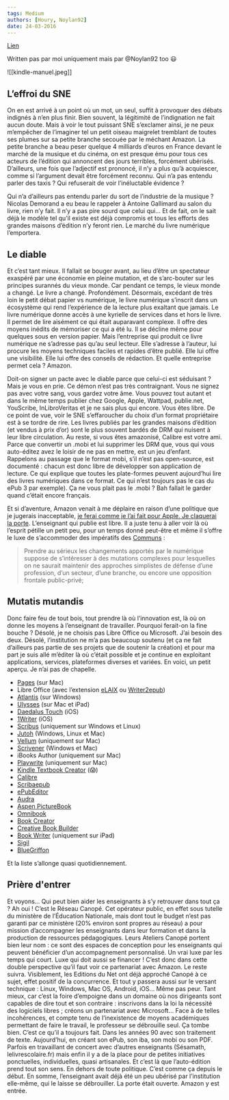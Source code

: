 ```yaml
---
tags: Medium
authors: [Houry, Noylan92]
date: 24-03-2016
---
```


[Lien](https://medium.com/@yannhoury/amazon-le-prof-et-canopé-ec109befa8e9)

Written pas par moi uniquement mais par @Noylan92 too 😃

![[kindle-manuel.jpeg]]

## L’effroi du SNE
On en est arrivé à un point où un mot, un seul, suffit à provoquer des débats indignés à n’en plus finir. Bien souvent, la légitimité de l’indignation ne fait aucun doute. Mais à voir le tout puissant SNE s’exclamer ainsi, je ne peux m’empêcher de l’imaginer tel un petit oiseau maigrelet tremblant de toutes ses plumes sur sa petite branche secouée par le méchant Amazon. La petite branche a beau peser quelque 4 milliards d’euros en France devant le marché de la musique et du cinéma, on est presque ému pour tous ces acteurs de l’édition qui annoncent des jours terribles, forcément ubérisés. D’ailleurs, une fois que l’adjectif est prononcé, il n’y a plus qu’à acquiescer, comme si l’argument devait être forcément reconnu. Qui n’a pas entendu parler des taxis ? Qui refuserait de voir l’inéluctable évidence ?

Qui n’a d’ailleurs pas entendu parler du sort de l’industrie de la musique ? Nicolas Demorand a eu beau le rappeler à Antoine Gallimard au salon du livre, rien n’y fait. Il n’y a pas pire sourd que celui qui… Et de fait, on le sait déjà le modèle tel qu’il existe est déjà compromis et tous les efforts des grandes maisons d’édition n’y feront rien. Le marché du livre numérique l’emportera.

## Le diable
Et c’est tant mieux. Il fallait se bouger avant, au lieu d’être un spectateur exaspéré par une économie en pleine mutation, et de s’arc-bouter sur les principes surannés du vieux monde. Car pendant ce temps, le vieux monde a changé. Le livre a changé. Profondément. Désormais, excédant de très loin le petit débat papier vs numérique, le livre numérique s’inscrit dans un écosystème qui rend l’expérience de la lecture plus exaltant que jamais. Le livre numérique donne accès à une kyrielle de services dans et hors le livre. Il permet de lire aisément ce qui était auparavant complexe. Il offre des moyens inédits de mémoriser ce qui a été lu. Il se décline même pour quelques sous en version papier. Mais l’entreprise qui produit ce livre numérique ne s’adresse pas qu’au seul lecteur. Elle s’adresse à l’auteur, lui procure les moyens techniques faciles et rapides d’être publié. Elle lui offre une visibilité. Elle lui offre des conseils de rédaction. Et quelle entreprise permet cela ? Amazon.

Doit-on signer un pacte avec le diable parce que celui-ci est séduisant ? Mais je vous en prie. Ce démon n’est pas très contraignant. Vous ne signez pas avec votre sang, vous gardez votre âme. Vous pouvez tout autant et dans le même temps publier chez Google, Apple, Wattpad, publie.net, YouScribe, InLibroVeritas et je ne sais plus qui encore. Vous êtes libre. De ce point de vue, voir le SNE s’effaroucher du choix d’un format propriétaire est à se tordre de rire. Les livres publiés par les grandes maisons d’édition (et vendus à prix d’or) sont le plus souvent bardés de DRM qui nuisent à leur libre circulation. Au reste, si vous êtes amazonisé, Calibre est votre ami. Parce que convertir un .mobi et lui supprimer les DRM que, vous qui vous auto-éditez avez le loisir de ne pas en mettre, est un jeu d’enfant. Rappelons au passage que le format mobi, s’il n’est pas open-source, est documenté : chacun est donc libre de développer son application de lecture. Ce qui explique que toutes les plate-formes peuvent aujourd’hui lire des livres numériques dans ce format. Ce qui n’est toujours pas le cas du ePub 3 par exemple). Ça ne vous plait pas le .mobi ? Bah fallait le garder quand c’était encore français.

Et si d’aventure, Amazon venait à me déplaire en raison d’une politique que je jugerais inacceptable, [je ferai comme je l’ai fait pour Apple. Je claquerai la porte](http://www.ralentirtravaux.com/le_blog/?p=2882). L’enseignant qui publie est libre. Il a juste tenu à aller voir là où l’esprit pétille un petit peu, pour un temps donné peut-être et même il s’offre le luxe de s’accommoder des impératifs des [Communs](http://www.savoirscom1.info/qui-sommes-nous/) :

> Prendre au sérieux les changements apportés par le numérique suppose de s’intéresser à des mutations complexes pour lesquelles on ne saurait maintenir des approches simplistes de défense d’une profession, d’un secteur, d’une branche, ou encore une opposition frontale public-privé;

## Mutatis mutandis
Donc faire feu de tout bois, tout prendre là où l’innovation est, là où on donne les moyens à l’enseignant de travailler. Pourquoi ferait-on la fine bouche ? Désolé, je ne choisis pas Libre Office ou Microsoft. J’ai besoin des deux. Désolé, l’institution ne m’a pas beaucoup soutenu (et ça ne fait d’ailleurs pas partie de ses projets que de soutenir la création) et pour ma part je suis allé m’éditer là où c’était possible et je continue en exploitant applications, services, plateformes diverses et variées. En voici, un petit aperçu. Je n’ai pas de chapelle.

-   [Pages](http://www.apple.com/fr/mac/pages/) (sur Mac)
-   Libre Office (avec l’extension [eLAIX](http://extensions.libreoffice.org/extension-center/elaix) ou [Writer2epub](http://writer2epub.it/en/download/))
-   [Atlantis](http://www.atlantiswordprocessor.com/fr/) (sur Windows)
-   [Ulysses](http://www.ulyssesapp.com/) (sur Mac et iPad)
-   [Daedalus Touch](http://daedalusapp.com/) (iOS)
-   [1Writer](http://1writerapp.com/) (iOS)
-   [Scribus](https://wiki.scribus.net/canvas/Download) (uniquement sur Windows et Linux)
-   [Jutoh](http://www.jutoh.com/) (Windows, Linux et Mac)
-   [Vellum](https://vellum.pub/) (uniquement sur Mac)
-   [Scrivener](https://www.literatureandlatte.com/scrivener.php) (Windows et Mac)
-   iBooks Author (uniquement sur Mac)
-   [Playwrite](http://www.macupdate.com/app/mac/47637/playwrite) (uniquement sur Mac)
-   [Kindle Textbook Creator](https://www.amazon.com/gp/feature.html?docId=1002998671) (😱)
-   [Calibre](http://www.justpublishingadvice.com/how-to-convert-word-to-epub/)
-   [Scribaepub](http://www.scribaepub.info/)
-   [ePubEditor](http://www.epubeditor.it/home/home-en/)
-   [Audra](http://www.audra.pub/index.php)
-   [Aspen PictureBook](http://pbook.aspenux.com/)
-   [Omnibook](https://omnibook.pro/)
-   [Book Creator](http://www.redjumper.net/bookcreator/)
-   [Creative Book Builder](http://getcreativebookbuilder.blogspot.fr/?m=1)
-   [Book Writer](http://goodeffect.com/?ckattempt=1) (uniquement sur iPad)
-   [Sigil](https://sigil-ebook.com/)
-   [BlueGriffon](http://www.bluegriffon-epubedition.com/BGEE.html)

Et la liste s’allonge quasi quotidiennement.

## Prière d'entrer
Et voyons… Qui peut bien aider les enseignants à s’y retrouver dans tout ça ? Ah oui ! C’est le Réseau Canopé. Cet opérateur public, en effet sous tutelle du ministère de l’Éducation Nationale, mais dont tout le budget n’est pas garanti par ce ministère (20% environ sont propres au réseau) a pour mission d’accompagner les enseignants dans leur formation et dans la production de ressources pédagogiques. Leurs Ateliers Canopé portent bien leur nom : ce sont des espaces de conception pour les enseignants qui peuvent bénéficier d’un accompagnement personnalisé. Un vrai luxe par les temps qui court. Luxe qui doit aussi se financer ! C’est donc dans cette double perspective qu’il faut voir ce partenariat avec Amazon. Le reste suivra. Visiblement, les Editions du Net ont déjà approché Canopé à ce sujet, effet positif de la concurrence. Et tout y passera aussi sur le versant technique : Linux, Windows, Mac OS, Android, iOS… Même pas peur. Tant mieux, car c’est la foire d’empoigne dans un domaine où nos dirigeants sont capables de dire tout et son contraire : inscrivons dans la loi la nécessité des logiciels libres ; créons un partenariat avec Microsoft… Face à de telles incohérences, et compte tenu de l’inexistence de moyens académiques permettant de faire le travail, le professeur se débrouille seul. Ça tombe bien. C’est ce qu’il a toujours fait. Dans les années 90 avec son traitement de texte. Aujourd’hui, en créant son ePub, son iba, son mobi ou son PDF. Parfois en travaillant de concert avec d’autres enseignants (Sésamath, lelivrescolaire.fr) mais enfin il y a de la place pour de petites initiatives ponctuelles, individuelles, quasi artisanales. Et c’est là que l’auto-édition prend tout son sens. En dehors de toute politique. C’est comme ça depuis le début. En somme, l’enseignant avait déjà été un peu ubérisé par l’institution elle-même, qui le laisse se débrouiller. La porte était ouverte. Amazon y est entrée.